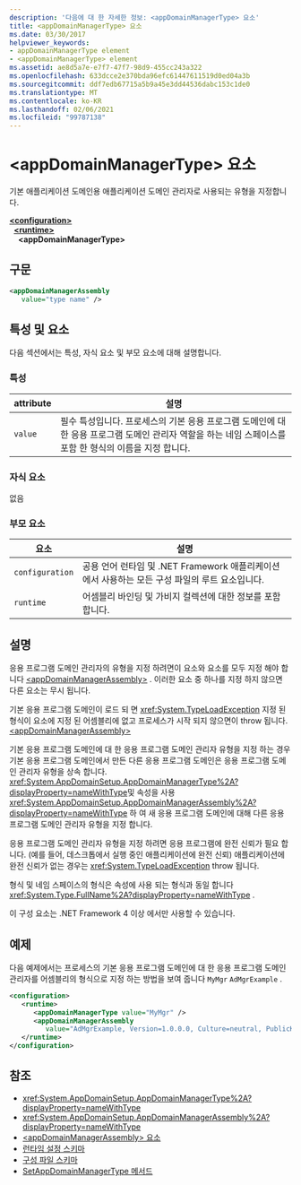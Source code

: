 ```yaml
---
description: '다음에 대 한 자세한 정보: <appDomainManagerType> 요소'
title: <appDomainManagerType> 요소
ms.date: 03/30/2017
helpviewer_keywords:
- appDomainManagerType element
- <appDomainManagerType> element
ms.assetid: ae8d5a7e-e7f7-47f7-98d9-455cc243a322
ms.openlocfilehash: 633dcce2e370bda96efc61447611519d0ed04a3b
ms.sourcegitcommit: ddf7edb67715a5b9a45e3dd44536dabc153c1de0
ms.translationtype: MT
ms.contentlocale: ko-KR
ms.lasthandoff: 02/06/2021
ms.locfileid: "99787138"
---
```

# <a name="appdomainmanagertype-element"></a>\<appDomainManagerType> 요소

기본 애플리케이션 도메인용 애플리케이션 도메인 관리자로 사용되는 유형을 지정합니다.  
  
[**\<configuration>**](../configuration-element.md)\
&nbsp;&nbsp;[**\<runtime>**](runtime-element.md)\
&nbsp;&nbsp;&nbsp;&nbsp;**\<appDomainManagerType>**  
  
## <a name="syntax"></a>구문  
  
```xml  
<appDomainManagerAssembly
   value="type name" />  
```  
  
## <a name="attributes-and-elements"></a>특성 및 요소  

 다음 섹션에서는 특성, 자식 요소 및 부모 요소에 대해 설명합니다.  
  
### <a name="attributes"></a>특성  
  
|attribute|설명|  
|---------------|-----------------|  
|`value`|필수 특성입니다. 프로세스의 기본 응용 프로그램 도메인에 대 한 응용 프로그램 도메인 관리자 역할을 하는 네임 스페이스를 포함 한 형식의 이름을 지정 합니다.|  
  
### <a name="child-elements"></a>자식 요소  

 없음  
  
### <a name="parent-elements"></a>부모 요소  
  
|요소|설명|  
|-------------|-----------------|  
|`configuration`|공용 언어 런타임 및 .NET Framework 애플리케이션에서 사용하는 모든 구성 파일의 루트 요소입니다.|  
|`runtime`|어셈블리 바인딩 및 가비지 컬렉션에 대한 정보를 포함합니다.|  
  
## <a name="remarks"></a>설명  

 응용 프로그램 도메인 관리자의 유형을 지정 하려면이 요소와 요소를 모두 지정 해야 합니다 [\<appDomainManagerAssembly>](appdomainmanagerassembly-element.md) . 이러한 요소 중 하나를 지정 하지 않으면 다른 요소는 무시 됩니다.  
  
 기본 응용 프로그램 도메인이 로드 되 면 <xref:System.TypeLoadException> 지정 된 형식이 요소에 지정 된 어셈블리에 없고 프로세스가 시작 되지 않으면이 throw 됩니다. [\<appDomainManagerAssembly>](appdomainmanagerassembly-element.md)  
  
 기본 응용 프로그램 도메인에 대 한 응용 프로그램 도메인 관리자 유형을 지정 하는 경우 기본 응용 프로그램 도메인에서 만든 다른 응용 프로그램 도메인은 응용 프로그램 도메인 관리자 유형을 상속 합니다. <xref:System.AppDomainSetup.AppDomainManagerType%2A?displayProperty=nameWithType>및 속성을 사용 <xref:System.AppDomainSetup.AppDomainManagerAssembly%2A?displayProperty=nameWithType> 하 여 새 응용 프로그램 도메인에 대해 다른 응용 프로그램 도메인 관리자 유형을 지정 합니다.  
  
 응용 프로그램 도메인 관리자 유형을 지정 하려면 응용 프로그램에 완전 신뢰가 필요 합니다. (예를 들어, 데스크톱에서 실행 중인 애플리케이션에 완전 신뢰) 애플리케이션에 완전 신뢰가 없는 경우는 <xref:System.TypeLoadException> throw 됩니다.  
  
 형식 및 네임 스페이스의 형식은 속성에 사용 되는 형식과 동일 합니다 <xref:System.Type.FullName%2A?displayProperty=nameWithType> .  
  
 이 구성 요소는 .NET Framework 4 이상 에서만 사용할 수 있습니다.  
  
## <a name="example"></a>예제  

 다음 예제에서는 프로세스의 기본 응용 프로그램 도메인에 대 한 응용 프로그램 도메인 관리자를 어셈블리의 형식으로 지정 하는 방법을 보여 줍니다 `MyMgr` `AdMgrExample` .  
  
```xml  
<configuration>  
   <runtime>  
      <appDomainManagerType value="MyMgr" />  
      <appDomainManagerAssembly
         value="AdMgrExample, Version=1.0.0.0, Culture=neutral, PublicKeyToken=6856bccf150f00b3" />  
   </runtime>  
</configuration>  
```  
  
## <a name="see-also"></a>참조

- <xref:System.AppDomainSetup.AppDomainManagerType%2A?displayProperty=nameWithType>
- <xref:System.AppDomainSetup.AppDomainManagerAssembly%2A?displayProperty=nameWithType>
- [\<appDomainManagerAssembly> 요소](appdomainmanagerassembly-element.md)
- [런타임 설정 스키마](index.md)
- [구성 파일 스키마](../index.md)
- [SetAppDomainManagerType 메서드](../../../unmanaged-api/hosting/iclrcontrol-setappdomainmanagertype-method.md)
